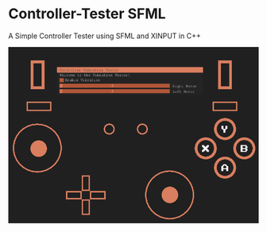 # Controller-Tester SFML
A Simple Controller Tester using SFML and XINPUT in C++

![Screenshot](ControllerTest\images\Capture.png)
